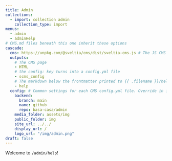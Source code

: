 ```yaml
---
title: Admin
collections:
  - import: collection admin
    collection_type: import
menus: 
  - admin
  - adminHelp
# CMS.md files beneath this one inherit these options
cascade:
  cms: https://unpkg.com/@sveltia/cms/dist/sveltia-cms.js # The JS CMS that reads Netlify CMS-descendant config.yml files. Decap requires adding local backend configuration in conifg.backend below. https://unpkg.com/decap-cms@^3.0.0/dist/decap-cms.js #
  outputs:
    # The CMS page
    - HTML 
    # the config: key turns into a config.yml file
    - scms_config 
    # The markdown below the frontmatter printed to {{ .filename }}/help/index.html and 
    - help 
  config: # Common settings for each CMS config.yml file. Override in individual {{CMS}}/index.md file.
    backend:
      branch: main
      name: github
      repo: basa-casa/admin
    media_folder: assets/img
    public_folder: img
    site_url: ../../
    display_url: /
    logo_url: "/img/admin.png"
draft: false
---
```

Welcome to `/admin/help`!
